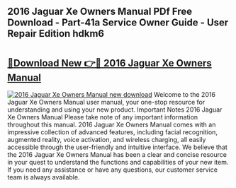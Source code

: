 ## 2016 Jaguar Xe Owners Manual PDf Free Download - Part-41a Service Owner Guide - User Repair Edition hdkm6

# <h2><a href="http://cf10220.oget.top/?id=2016+Jaguar+Xe+Owners+Manual">🔗Download New 👉🔴 2016 Jaguar Xe Owners Manual</a></h2>

[![2016 Jaguar Xe Owners Manual new download](https://i.imgur.com/5g1atiW.png)](http://cf10220.oget.top/?id=2016+Jaguar+Xe+Owners+Manual)
Welcome to the 2016 Jaguar Xe Owners Manual user manual, your one-stop resource for understanding and using your new product. Important Notes 2016 Jaguar Xe Owners Manual Please take note of any important information throughout this manual. 2016 Jaguar Xe Owners Manual comes with an impressive collection of advanced features, including facial recognition, augmented reality, voice activation, and wireless charging, all easily accessible through the user-friendly and intuitive interface. We believe that the 2016 Jaguar Xe Owners Manual has been a clear and concise resource in your quest to understand the functions and capabilities of your new item. If you need any assistance or have any questions, our customer service team is always available.
